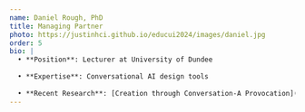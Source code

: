 ```yaml
---
name: Daniel Rough, PhD
title: Managing Partner
photo: https://justinhci.github.io/educui2024/images/daniel.jpg
order: 5
bio: |
  • **Position**: Lecturer at University of Dundee
  
  • **Expertise**: Conversational AI design tools
  
  • **Recent Research**: [Creation through Conversation-A Provocation](https://dl.acm.org/doi/fullHtml/10.1145/3571884.3603762)
---
```

